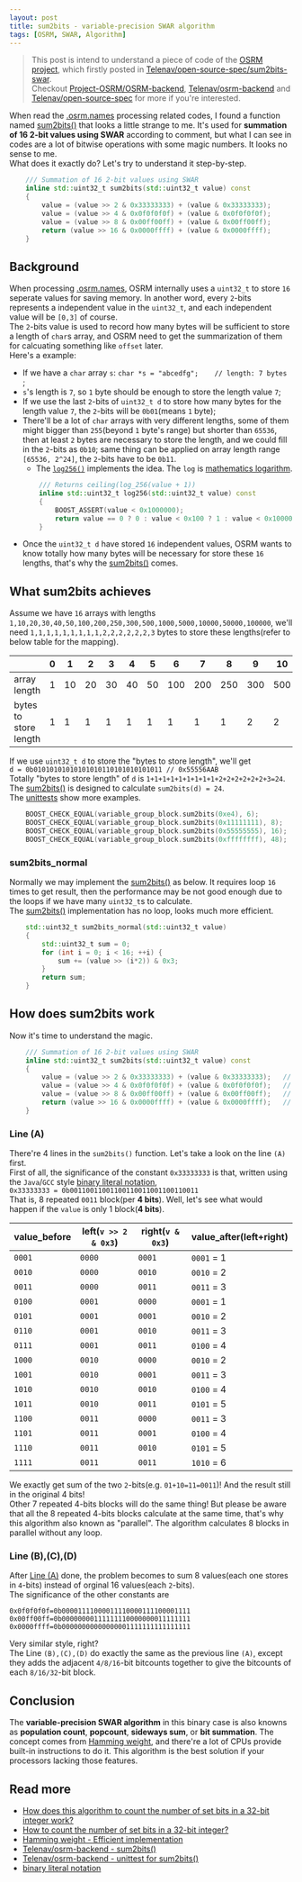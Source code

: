 ```yaml
---
layout: post
title: sum2bits - variable-precision SWAR algorithm
tags: [OSRM, SWAR, Algorithm]
---
```

> This post is intend to understand a piece of code of the [OSRM project](http://project-osrm.org/), which firstly posted in [Telenav/open-source-spec/sum2bits-swar](https://github.com/Telenav/open-source-spec/blob/master/osrm/doc/sum2bits-swar.md).    
> Checkout [Project-OSRM/OSRM-backend](https://github.com/Project-OSRM/osrm-backend), [Telenav/osrm-backend](https://github.com/Telenav/osrm-backend) and [Telenav/open-source-spec](https://github.com/Telenav/open-source-spec) for more if you're interested.     

When read the [.osrm.names](https://github.com/Telenav/open-source-spec/blob/master/osrm/doc/osrm-toolchain-files/map.osrm.names.md) processing related codes, I found a function named [sum2bits()](https://github.com/Telenav/osrm-backend/blob/b24b8a085dc10bea279ffb352049330beae23791/include/util/indexed_data.hpp#L94) that looks a little strange to me. It's used for **summation of 16 2-bit values using SWAR** according to comment, but what I can see in codes are a lot of bitwise operations with some magic numbers. It looks no sense to me.     
What does it exactly do? Let's try to understand it step-by-step.          

```c++
    /// Summation of 16 2-bit values using SWAR
    inline std::uint32_t sum2bits(std::uint32_t value) const
    {
        value = (value >> 2 & 0x33333333) + (value & 0x33333333);
        value = (value >> 4 & 0x0f0f0f0f) + (value & 0x0f0f0f0f);
        value = (value >> 8 & 0x00ff00ff) + (value & 0x00ff00ff);
        return (value >> 16 & 0x0000ffff) + (value & 0x0000ffff);
    }
```

## Background 
When processing [.osrm.names](https://github.com/Telenav/open-source-spec/blob/master/osrm/doc/osrm-toolchain-files/map.osrm.names.md), OSRM internally uses a `uint32_t` to store `16` seperate values for saving memory. In another word, every `2`-bits represents a independent value in the `uint32_t`, and each independent value will be `[0,3]` of course.     
The `2`-bits value is used to record how many bytes will be sufficient to store a length of `char`s array, and OSRM need to get the summarization of them for calcuating something like `offset` later.    
Here's a example:      
- If we have a `char` array `s`: `char *s = "abcedfg";    // length: 7 bytes `;      
- `s`'s length is `7`, so `1` byte should be enough to store the length value `7`;    
- If we use the last `2`-bits of `uint32_t d` to store how many bytes for the length value `7`, the `2`-bits will be `0b01`(means `1` byte);      
- There'll be a lot of `char` arrays with very different lengths, some of them might bigger than `255`(beyond `1` byte's range) but shorter than `65536`, then at least `2` bytes are necessary to store the length, and we could fill in the `2`-bits as `0b10`; same thing can be applied on array length range `[65536, 2^24]`, the `2`-bits have to be `0b11`.     
  - The [`log256()`](https://github.com/Telenav/osrm-backend/blob/b24b8a085dc10bea279ffb352049330beae23791/include/util/indexed_data.hpp#L60) implements the idea. The `log` is [mathematics logarithm](https://en.wikipedia.org/wiki/Logarithm).          
  ```c++
      /// Returns ceiling(log_256(value + 1))
      inline std::uint32_t log256(std::uint32_t value) const
      {
          BOOST_ASSERT(value < 0x1000000);
          return value == 0 ? 0 : value < 0x100 ? 1 : value < 0x10000 ? 2 : 3;
      }
  ```
- Once the `uint32_t d` have stored `16` independent values, OSRM wants to know totally how many bytes will be necessary for store these `16` lengths, that's why the [sum2bits()](https://github.com/Telenav/osrm-backend/blob/b24b8a085dc10bea279ffb352049330beae23791/include/util/indexed_data.hpp#L94) comes.        

## What sum2bits achieves
Assume we have `16` arrays with lengths `1,10,20,30,40,50,100,200,250,300,500,1000,5000,10000,50000,100000`, we'll need `1,1,1,1,1,1,1,1,1,2,2,2,2,2,2,3` bytes to store these lengths(refer to below table for the mapping).       

|  | 0 | 1 | 2 | 3 | 4 | 5 | 6 | 7 | 8 | 9 | 10 | 11 | 12 | 13 | 14 | 15 |
| - | - | - | - | - | - | - | - | - | - | - | - | - | - | - | - | - |
| array length | 1 | 10 | 20 | 30 | 40 | 50 | 100 | 200 | 250 | 300 | 500 | 1000 | 5000 | 10000 | 50000 |100000|
| bytes to store length | 1 | 1 | 1 | 1 | 1 | 1 | 1 | 1 | 1 | 2 | 2 | 2 | 2 | 2 | 2 | 3 | 

If we use `uint32_t d` to store the "bytes to store length", we'll get     
`d = 0b01010101010101010110101010101011 // 0x55556AAB`       
Totally "bytes to store length" of `d` is `1+1+1+1+1+1+1+1+1+2+2+2+2+2+2+3=24`.      
The [sum2bits()](https://github.com/Telenav/osrm-backend/blob/b24b8a085dc10bea279ffb352049330beae23791/include/util/indexed_data.hpp#L94) is designed to calculate `sum2bits(d) = 24`.     
The [unittests](https://github.com/Telenav/osrm-backend/blob/b24b8a085dc10bea279ffb352049330beae23791/unit_tests/util/indexed_data.cpp#L22) show more examples.  

```c++
    BOOST_CHECK_EQUAL(variable_group_block.sum2bits(0xe4), 6);
    BOOST_CHECK_EQUAL(variable_group_block.sum2bits(0x11111111), 8);
    BOOST_CHECK_EQUAL(variable_group_block.sum2bits(0x55555555), 16);
    BOOST_CHECK_EQUAL(variable_group_block.sum2bits(0xffffffff), 48);
```

### sum2bits_normal
Normally we may implement the [sum2bits()](https://github.com/Telenav/osrm-backend/blob/b24b8a085dc10bea279ffb352049330beae23791/include/util/indexed_data.hpp#L94) as below. It requires loop `16` times to get result, then the performance may be not good enough due to the loops if we have many `uint32_t`s to calculate.    
The [sum2bits()](https://github.com/Telenav/osrm-backend/blob/b24b8a085dc10bea279ffb352049330beae23791/include/util/indexed_data.hpp#L94) implementation has no loop, looks much more efficient.           

```c++
    std::uint32_t sum2bits_normal(std::uint32_t value)
    {
        std::uint32_t sum = 0;
        for (int i = 0; i < 16; ++i) {
            sum += (value >> (i*2)) & 0x3;
        }
        return sum;
    }
```

## How does sum2bits work
Now it's time to understand the magic.     

```c++
    /// Summation of 16 2-bit values using SWAR
    inline std::uint32_t sum2bits(std::uint32_t value) const
    {
        value = (value >> 2 & 0x33333333) + (value & 0x33333333);   // (A)
        value = (value >> 4 & 0x0f0f0f0f) + (value & 0x0f0f0f0f);   // (B)
        value = (value >> 8 & 0x00ff00ff) + (value & 0x00ff00ff);   // (C)
        return (value >> 16 & 0x0000ffff) + (value & 0x0000ffff);   // (D)
    }
```

### Line (A)
There're 4 lines in the `sum2bits()` function. Let's take a look on the line `(A)` first.     
First of all, the significance of the constant `0x33333333` is that, written using the `Java`/`GCC` style [binary literal notation](https://gcc.gnu.org/onlinedocs/gcc/Binary-constants.html),     
`0x33333333 = 0b00110011001100110011001100110011`     
That is, 8 repeated `0011` block(per **4 bits**). Well, let's see what would happen if the `value` is only 1 block(**4 bits**). 

| value_before | left(`v >> 2 & 0x3`) | right(`v & 0x3`) | value_after(left+right) | 
| - | - | - | - |
|`0001`|`0000`|`0001`|`0001` = 1|
|`0010`|`0000`|`0010`|`0010` = 2|
|`0011`|`0000`|`0011`|`0011` = 3|
|`0100`|`0001`|`0000`|`0001` = 1|
|`0101`|`0001`|`0001`|`0010` = 2| 
|`0110`|`0001`|`0010`|`0011` = 3|
|`0111`|`0001`|`0011`|`0100` = 4|
|`1000`|`0010`|`0000`|`0010` = 2|
|`1001`|`0010`|`0001`|`0011` = 3|
|`1010`|`0010`|`0010`|`0100` = 4|
|`1011`|`0010`|`0011`|`0101` = 5|
|`1100`|`0011`|`0000`|`0011` = 3|
|`1101`|`0011`|`0001`|`0100` = 4|
|`1110`|`0011`|`0010`|`0101` = 5|
|`1111`|`0011`|`0011`|`1010` = 6|

We exactly get sum of the two `2`-bits(e.g. `01+10=11=0011`)! And the result still in the original 4 bits!      
Other 7 repeated 4-bits blocks will do the same thing! But please be aware that all the 8 repeated 4-bits blocks calculate at the same time, that's why this algorithm also known as "parallel". The algorithm calculates 8 blocks in parallel without any loop.          

### Line (B),(C),(D) 
After [Line (A)](#line-a) done, the problem becomes to sum 8 values(each one stores in `4`-bits) instead of orginal 16 values(each `2`-bits).     
The significance of the other constants are        
```
0x0f0f0f0f=0b00001111000011110000111100001111
0x00ff00ff=0b00000000111111110000000011111111
0x0000ffff=0b00000000000000001111111111111111
```      
Very similar style, right?  
The Line `(B),(C),(D)` do exactly the same as the previous line `(A)`, except they adds the adjacent `4/8/16`-bit bitcounts together to give the bitcounts of each `8/16/32`-bit block.     


## Conclusion
The **variable-precision SWAR algorithm** in this binary case is also knowns as **population count**, **popcount**, **sideways sum**, or **bit summation**. The concept comes from [Hamming weight](https://en.wikipedia.org/wiki/Hamming_weight), and there're a lot of CPUs provide built-in instructions to do it. This algorithm is the best solution if your processors lacking those features.    

## Read more
- [How does this algorithm to count the number of set bits in a 32-bit integer work?](https://stackoverflow.com/questions/22081738/how-does-this-algorithm-to-count-the-number-of-set-bits-in-a-32-bit-integer-work)
- [How to count the number of set bits in a 32-bit integer?](https://stackoverflow.com/questions/109023/how-to-count-the-number-of-set-bits-in-a-32-bit-integer)
- [Hamming weight - Efficient implementation](https://en.wikipedia.org/wiki/Hamming_weight#Efficient_implementation)
- [Telenav/osrm-backend - sum2bits()](https://github.com/Telenav/osrm-backend/blob/b24b8a085dc10bea279ffb352049330beae23791/include/util/indexed_data.hpp#L94)
- [Telenav/osrm-backend - unittest for sum2bits()](https://github.com/Telenav/osrm-backend/blob/b24b8a085dc10bea279ffb352049330beae23791/unit_tests/util/indexed_data.cpp#L22)
- [binary literal notation](https://gcc.gnu.org/onlinedocs/gcc/Binary-constants.html)


